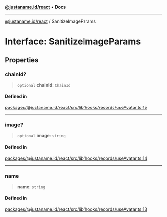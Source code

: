 [**@justaname.id/react**](../README.md) • **Docs**

***

[@justaname.id/react](../globals.md) / SanitizeImageParams

# Interface: SanitizeImageParams

## Properties

### chainId?

> `optional` **chainId**: `ChainId`

#### Defined in

[packages/@justaname.id/react/src/lib/hooks/records/useAvatar.ts:15](https://github.com/JustaName-id/JustaName-sdk/blob/dc845c10af242e3ca87d95ef392516ac0bfa8b95/packages/@justaname.id/react/src/lib/hooks/records/useAvatar.ts#L15)

***

### image?

> `optional` **image**: `string`

#### Defined in

[packages/@justaname.id/react/src/lib/hooks/records/useAvatar.ts:14](https://github.com/JustaName-id/JustaName-sdk/blob/dc845c10af242e3ca87d95ef392516ac0bfa8b95/packages/@justaname.id/react/src/lib/hooks/records/useAvatar.ts#L14)

***

### name

> **name**: `string`

#### Defined in

[packages/@justaname.id/react/src/lib/hooks/records/useAvatar.ts:13](https://github.com/JustaName-id/JustaName-sdk/blob/dc845c10af242e3ca87d95ef392516ac0bfa8b95/packages/@justaname.id/react/src/lib/hooks/records/useAvatar.ts#L13)
